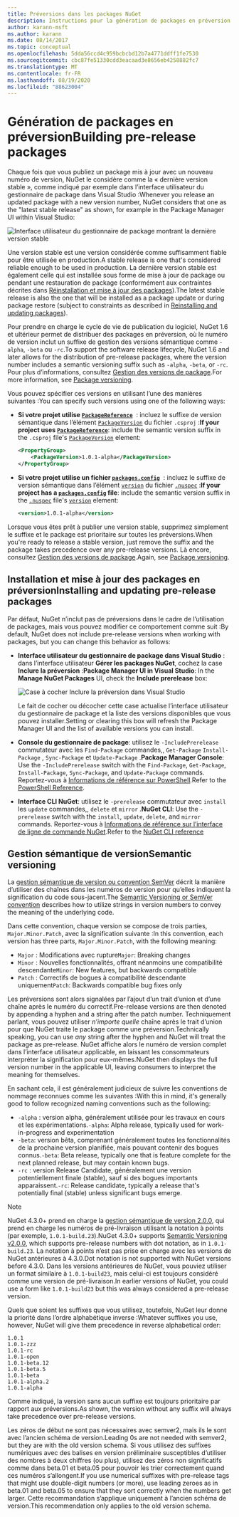 ```yaml
---
title: Préversions dans les packages NuGet
description: Instructions pour la génération de packages en préversion
author: karann-msft
ms.author: karann
ms.date: 08/14/2017
ms.topic: conceptual
ms.openlocfilehash: 5dda56ccd4c959bcbcbd12b7a4771ddff1fe7530
ms.sourcegitcommit: cbc87fe51330cdd3eacaad3e8656eb4258882fc7
ms.translationtype: MT
ms.contentlocale: fr-FR
ms.lasthandoff: 08/19/2020
ms.locfileid: "88623004"
---
```

# <a name="building-pre-release-packages"></a><span data-ttu-id="9ed55-103">Génération de packages en préversion</span><span class="sxs-lookup"><span data-stu-id="9ed55-103">Building pre-release packages</span></span>

<span data-ttu-id="9ed55-104">Chaque fois que vous publiez un package mis à jour avec un nouveau numéro de version, NuGet le considère comme la « dernière version stable », comme indiqué par exemple dans l’interface utilisateur du gestionnaire de package dans Visual Studio :</span><span class="sxs-lookup"><span data-stu-id="9ed55-104">Whenever you release an updated package with a new version number, NuGet considers that one as the "latest stable release" as shown, for example in the Package Manager UI within Visual Studio:</span></span>

![Interface utilisateur du gestionnaire de package montrant la dernière version stable](media/Prerelease_01-LatestStable.png)

<span data-ttu-id="9ed55-106">Une version stable est une version considérée comme suffisamment fiable pour être utilisée en production.</span><span class="sxs-lookup"><span data-stu-id="9ed55-106">A stable release is one that's considered reliable enough to be used in production.</span></span> <span data-ttu-id="9ed55-107">La dernière version stable est également celle qui est installée sous forme de mise à jour de package ou pendant une restauration de package (conformément aux contraintes décrites dans [Réinstallation et mise à jour des packages](../consume-packages/reinstalling-and-updating-packages.md)).</span><span class="sxs-lookup"><span data-stu-id="9ed55-107">The latest stable release is also the one that will be installed as a package update or during package restore (subject to constraints as described in [Reinstalling and updating packages](../consume-packages/reinstalling-and-updating-packages.md)).</span></span>

<span data-ttu-id="9ed55-108">Pour prendre en charge le cycle de vie de publication du logiciel, NuGet 1.6 et ultérieur permet de distribuer des packages en préversion, où le numéro de version inclut un suffixe de gestion des versions sémantique comme `-alpha`, `-beta` ou `-rc`.</span><span class="sxs-lookup"><span data-stu-id="9ed55-108">To support the software release lifecycle, NuGet 1.6 and later allows for the distribution of pre-release packages, where the version number includes a semantic versioning suffix such as `-alpha`, `-beta`, or `-rc`.</span></span> <span data-ttu-id="9ed55-109">Pour plus d’informations, consultez [Gestion des versions de package](../concepts/package-versioning.md#pre-release-versions).</span><span class="sxs-lookup"><span data-stu-id="9ed55-109">For more information, see [Package versioning](../concepts/package-versioning.md#pre-release-versions).</span></span>

<span data-ttu-id="9ed55-110">Vous pouvez spécifier ces versions en utilisant l’une des manières suivantes :</span><span class="sxs-lookup"><span data-stu-id="9ed55-110">You can specify such versions using one of the following ways:</span></span>

- <span data-ttu-id="9ed55-111">**Si votre projet utilise [`PackageReference`](../consume-packages/package-references-in-project-files.md)**  : incluez le suffixe de version sémantique dans l’élément [`PackageVersion`](/dotnet/core/tools/csproj#packageversion) du fichier `.csproj` :</span><span class="sxs-lookup"><span data-stu-id="9ed55-111">**If your project uses [`PackageReference`](../consume-packages/package-references-in-project-files.md)**: include the semantic version suffix in the `.csproj` file's [`PackageVersion`](/dotnet/core/tools/csproj#packageversion) element:</span></span>

    ```xml
    <PropertyGroup>
        <PackageVersion>1.0.1-alpha</PackageVersion>
    </PropertyGroup>
    ```

- <span data-ttu-id="9ed55-112">**Si votre projet utilise un fichier [`packages.config`](../reference/packages-config.md)**  : incluez le suffixe de version sémantique dans l’élément [`version`](../reference/nuspec.md#version) du fichier [`.nuspec`](../reference/nuspec.md) :</span><span class="sxs-lookup"><span data-stu-id="9ed55-112">**If your project has a [`packages.config`](../reference/packages-config.md) file**: include the semantic version suffix in the [`.nuspec`](../reference/nuspec.md) file's [`version`](../reference/nuspec.md#version) element:</span></span>

    ```xml
    <version>1.0.1-alpha</version>
    ```

<span data-ttu-id="9ed55-113">Lorsque vous êtes prêt à publier une version stable, supprimez simplement le suffixe et le package est prioritaire sur toutes les préversions.</span><span class="sxs-lookup"><span data-stu-id="9ed55-113">When you're ready to release a stable version, just remove the suffix and the package takes precedence over any pre-release versions.</span></span> <span data-ttu-id="9ed55-114">Là encore, consultez [Gestion des versions de package](../concepts/package-versioning.md#pre-release-versions).</span><span class="sxs-lookup"><span data-stu-id="9ed55-114">Again, see [Package versioning](../concepts/package-versioning.md#pre-release-versions).</span></span>

## <a name="installing-and-updating-pre-release-packages"></a><span data-ttu-id="9ed55-115">Installation et mise à jour des packages en préversion</span><span class="sxs-lookup"><span data-stu-id="9ed55-115">Installing and updating pre-release packages</span></span>

<span data-ttu-id="9ed55-116">Par défaut, NuGet n’inclut pas de préversions dans le cadre de l’utilisation de packages, mais vous pouvez modifier ce comportement comme suit :</span><span class="sxs-lookup"><span data-stu-id="9ed55-116">By default, NuGet does not include pre-release versions when working with packages, but you can change this behavior as follows:</span></span>

- <span data-ttu-id="9ed55-117">**Interface utilisateur du gestionnaire de package dans Visual Studio** : dans l’interface utilisateur **Gérer les packages NuGet**, cochez la case **Inclure la préversion** :</span><span class="sxs-lookup"><span data-stu-id="9ed55-117">**Package Manager UI in Visual Studio**: In the **Manage NuGet Packages** UI, check the **Include prerelease** box:</span></span>

    ![Case à cocher Inclure la préversion dans Visual Studio](media/Prerelease_02-CheckPrerelease.png)

    <span data-ttu-id="9ed55-119">Le fait de cocher ou décocher cette case actualise l’interface utilisateur du gestionnaire de package et la liste des versions disponibles que vous pouvez installer.</span><span class="sxs-lookup"><span data-stu-id="9ed55-119">Setting or clearing this box will refresh the Package Manager UI and the list of available versions you can install.</span></span>

- <span data-ttu-id="9ed55-120">**Console du gestionnaire de package**: utilisez le `-IncludePrerelease` commutateur avec les `Find-Package` commandes,, `Get-Package` `Install-Package` , `Sync-Package` et `Update-Package` .</span><span class="sxs-lookup"><span data-stu-id="9ed55-120">**Package Manager Console**: Use the `-IncludePrerelease` switch with the `Find-Package`, `Get-Package`, `Install-Package`, `Sync-Package`, and `Update-Package` commands.</span></span> <span data-ttu-id="9ed55-121">Reportez-vous à [Informations de référence sur PowerShell](../reference/powershell-reference.md).</span><span class="sxs-lookup"><span data-stu-id="9ed55-121">Refer to the [PowerShell Reference](../reference/powershell-reference.md).</span></span>

- <span data-ttu-id="9ed55-122">**Interface CLI NuGet**: utilisez le `-prerelease` commutateur avec `install` les `update` commandes,, `delete` et `mirror` .</span><span class="sxs-lookup"><span data-stu-id="9ed55-122">**NuGet CLI**: Use the `-prerelease` switch with the `install`, `update`, `delete`, and `mirror` commands.</span></span> <span data-ttu-id="9ed55-123">Reportez-vous à [Informations de référence sur l’interface de ligne de commande NuGet](../reference/nuget-exe-cli-reference.md).</span><span class="sxs-lookup"><span data-stu-id="9ed55-123">Refer to the [NuGet CLI reference](../reference/nuget-exe-cli-reference.md)</span></span>

## <a name="semantic-versioning"></a><span data-ttu-id="9ed55-124">Gestion sémantique de version</span><span class="sxs-lookup"><span data-stu-id="9ed55-124">Semantic versioning</span></span>

<span data-ttu-id="9ed55-125">La [gestion sémantique de version ou convention SemVer](https://semver.org/spec/v1.0.0.html) décrit la manière d’utiliser des chaînes dans les numéros de version pour qu’elles indiquent la signification du code sous-jacent.</span><span class="sxs-lookup"><span data-stu-id="9ed55-125">The [Semantic Versioning or SemVer convention](https://semver.org/spec/v1.0.0.html) describes how to utilize strings in version numbers to convey the meaning of the underlying code.</span></span>

<span data-ttu-id="9ed55-126">Dans cette convention, chaque version se compose de trois parties, `Major.Minor.Patch`, avec la signification suivante :</span><span class="sxs-lookup"><span data-stu-id="9ed55-126">In this convention, each version has three parts, `Major.Minor.Patch`, with the following meaning:</span></span>

- <span data-ttu-id="9ed55-127">`Major` : Modifications avec rupture</span><span class="sxs-lookup"><span data-stu-id="9ed55-127">`Major`: Breaking changes</span></span>
- <span data-ttu-id="9ed55-128">`Minor` : Nouvelles fonctionnalités, offrant néanmoins une compatibilité descendante</span><span class="sxs-lookup"><span data-stu-id="9ed55-128">`Minor`: New features, but backwards compatible</span></span>
- <span data-ttu-id="9ed55-129">`Patch` : Correctifs de bogues à compatibilité descendante uniquement</span><span class="sxs-lookup"><span data-stu-id="9ed55-129">`Patch`: Backwards compatible bug fixes only</span></span>

<span data-ttu-id="9ed55-130">Les préversions sont alors signalées par l’ajout d’un trait d’union et d’une chaîne après le numéro du correctif.</span><span class="sxs-lookup"><span data-stu-id="9ed55-130">Pre-release versions are then denoted by appending a hyphen and a string after the patch number.</span></span> <span data-ttu-id="9ed55-131">Techniquement parlant, vous pouvez utiliser *n’importe quelle* chaîne après le trait d’union pour que NuGet traite le package comme une préversion.</span><span class="sxs-lookup"><span data-stu-id="9ed55-131">Technically speaking, you can use *any* string after the hyphen and NuGet will treat the package as pre-release.</span></span> <span data-ttu-id="9ed55-132">NuGet affiche alors le numéro de version complet dans l’interface utilisateur applicable, en laissant les consommateurs interpréter la signification pour eux-mêmes.</span><span class="sxs-lookup"><span data-stu-id="9ed55-132">NuGet then displays the full version number in the applicable UI, leaving consumers to interpret the meaning for themselves.</span></span>

<span data-ttu-id="9ed55-133">En sachant cela, il est généralement judicieux de suivre les conventions de nommage reconnues comme les suivantes :</span><span class="sxs-lookup"><span data-stu-id="9ed55-133">With this in mind, it's generally good to follow recognized naming conventions such as the following:</span></span>

- <span data-ttu-id="9ed55-134">`-alpha` : version alpha, généralement utilisée pour les travaux en cours et les expérimentations.</span><span class="sxs-lookup"><span data-stu-id="9ed55-134">`-alpha`: Alpha release, typically used for work-in-progress and experimentation</span></span>
- <span data-ttu-id="9ed55-135">`-beta`: version bêta, comprenant généralement toutes les fonctionnalités de la prochaine version planifiée, mais pouvant contenir des bogues connus.</span><span class="sxs-lookup"><span data-stu-id="9ed55-135">`-beta`: Beta release, typically one that is feature complete for the next planned release, but may contain known bugs.</span></span>
- <span data-ttu-id="9ed55-136">`-rc` : version Release Candidate, généralement une version potentiellement finale (stable), sauf si des bogues importants apparaissent.</span><span class="sxs-lookup"><span data-stu-id="9ed55-136">`-rc`: Release candidate, typically a release that's potentially final (stable) unless significant bugs emerge.</span></span>

> [!Note]
> <span data-ttu-id="9ed55-137">NuGet 4.3.0+ prend en charge la [gestion sémantique de version 2.0.0](https://semver.org/spec/v2.0.0.html), qui prend en charge les numéros de pré-livraison utilisant la notation à points (par exemple, `1.0.1-build.23`).</span><span class="sxs-lookup"><span data-stu-id="9ed55-137">NuGet 4.3.0+ supports [Semantic Versioning v2.0.0](https://semver.org/spec/v2.0.0.html), which supports pre-release numbers with dot notation, as in `1.0.1-build.23`.</span></span> <span data-ttu-id="9ed55-138">La notation à points n’est pas prise en charge avec les versions de NuGet antérieures à 4.3.0.</span><span class="sxs-lookup"><span data-stu-id="9ed55-138">Dot notation is not supported with NuGet versions before 4.3.0.</span></span> <span data-ttu-id="9ed55-139">Dans les versions antérieures de NuGet, vous pouviez utiliser un format similaire à `1.0.1-build23`, mais celui-ci est toujours considéré comme une version de pré-livraison.</span><span class="sxs-lookup"><span data-stu-id="9ed55-139">In earlier versions of NuGet, you could use a form like `1.0.1-build23` but this was always considered a pre-release version.</span></span>

<span data-ttu-id="9ed55-140">Quels que soient les suffixes que vous utilisez, toutefois, NuGet leur donne la priorité dans l’ordre alphabétique inverse :</span><span class="sxs-lookup"><span data-stu-id="9ed55-140">Whatever suffixes you use, however, NuGet will give them precedence in reverse alphabetical order:</span></span>

    1.0.1
    1.0.1-zzz
    1.0.1-rc
    1.0.1-open
    1.0.1-beta.12
    1.0.1-beta.5
    1.0.1-beta
    1.0.1-alpha.2
    1.0.1-alpha

<span data-ttu-id="9ed55-141">Comme indiqué, la version sans aucun suffixe est toujours prioritaire par rapport aux préversions.</span><span class="sxs-lookup"><span data-stu-id="9ed55-141">As shown, the version without any suffix will always take precedence over pre-release versions.</span></span>

<span data-ttu-id="9ed55-142">Les zéros de début ne sont pas nécessaires avec semver2, mais ils le sont avec l’ancien schéma de version.</span><span class="sxs-lookup"><span data-stu-id="9ed55-142">Leading 0s are not needed with semver2, but they are with the old version schema.</span></span> <span data-ttu-id="9ed55-143">Si vous utilisez des suffixes numériques avec des balises en version préliminaire susceptibles d’utiliser des nombres à deux chiffres (ou plus), utilisez des zéros non significatifs comme dans beta.01 et beta.05 pour pouvoir les trier correctement quand ces numéros s’allongent.</span><span class="sxs-lookup"><span data-stu-id="9ed55-143">If you use numerical suffixes with pre-release tags that might use double-digit numbers (or more), use leading zeroes as in beta.01 and beta.05 to ensure that they sort correctly when the numbers get larger.</span></span> <span data-ttu-id="9ed55-144">Cette recommandation s’applique uniquement à l’ancien schéma de version.</span><span class="sxs-lookup"><span data-stu-id="9ed55-144">This recommendation only applies to the old version schema.</span></span>
